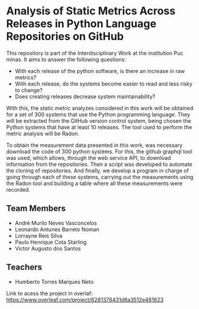 # Analysis of Static Metrics Across Releases in Python Language Repositories on GitHub

This repository is part of the Interdisciplinary Work at the institution Puc minas. It aims to answer the following questions:
 
  * With each release of the python software, is there an increase in raw metrics?
  * With each release, do the systems become easier to read and less risky to change?
  * Does creating releases decrease system maintainability?
  
With this, the static metric analyzes considered in this work will be obtained for a set of 300 systems that use the Python programming language. They will be extracted from the GitHub version control system, being chosen the Python systems that have at least 10 releases. The tool used to perform the metric analysis will be Radon.
 
To obtain the measurement data presented in this work, was necessary download the code of 300 python systems. For this, the github graphql tool was used, which allows, through the web service API, to download information from the repositories. Then a script was developed to automate the cloning of repositories. And finally, we develop a program in charge of going through each of these systems, carrying out the measurements using the Radon tool and building a table where all these measurements were recorded. 

## Team Members
* André Murilo Neves Vasconcelos
* Leonardo Antunes Barreto Noman
* Lorrayne Reis Silva
* Paulo Henrique Cota Starling
* Victor Augusto dos Santos

## Teachers

* Humberto Torres Marques Neto


Link to acess the project in overlaf: https://www.overleaf.com/project/6281378431d6a3512e481623
